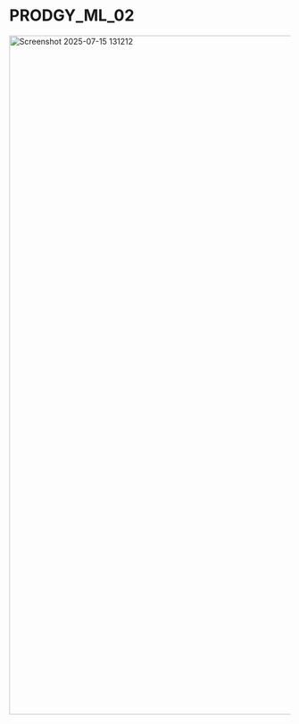 # PRODGY_ML_02
<img width="2301" height="1217" alt="Screenshot 2025-07-15 131212" src="https://github.com/user-attachments/assets/ce4d57eb-fbe9-471c-9d74-bd852a8d3baa" />
